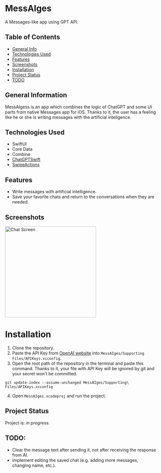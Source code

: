 # MessAIges
A Messages-like app using GPT API.

## Table of Contents
* [General Info](#general-information)
* [Technologies Used](#technologies-used)
* [Features](#features)
* [Screenshots](#screenshots)
* [Installation](#installation)
* [Project Status](#project-status)
* [TODO](#todo)

## General Information
MessAIgess is an app which combines the logic of ChatGPT and some UI parts from native Messages app for iOS. Thanks to it, the user has a feeling like he or she is writing messages with the artificial inteligence.

## Technologies Used
- SwiftUI
- Core Data
- Combine
- [ChatGPTSwift](https://github.com/alfianlosari/ChatGPTSwift)
- [SwipeActions](https://github.com/aheze/SwipeActions)

## Features
- Write messages with artificial intelligence.
- Save your favorite chats and return to the conversations when they are needed.

## Screenshots
<img src="https://user-images.githubusercontent.com/41966757/233210888-9f8799e3-a315-46ed-b2cb-94d243bbf90b.png" width="300" alt="Chat Screen">

# Installation
1. Clone the repository.
2. Paste the API Key from [OpenAI website](https://platform.openai.com/account/api-keys) into `MessAIges/Supporting Files/APIKeys.xcconfig`.
3. Open the root path of the repository in the terminal and paste this command. Thanks to it, your file with API Key will be ignored by git and your secret won't be committed.
```
git update-index --assume-unchanged MessAIges/Supporting\ Files/APIKeys.xcconfig
```
4. Open `MessAIges.xcodeproj` and run the project.

## Project Status
Project is: _in progress_.

## TODO:
- Clear the message text after sending it, not after receiving the response from AI.
- Implement editing the saved chat (e.g. adding more messages, changing name, etc.).
